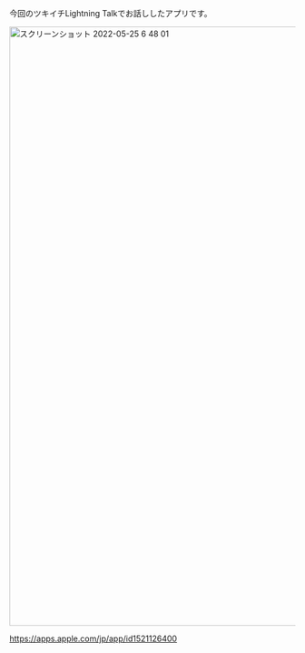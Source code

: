 今回のツキイチLightning Talkでお話ししたアプリです。

<img width="1054" alt="スクリーンショット 2022-05-25 6 48 01" src="https://user-images.githubusercontent.com/86716567/170137926-9263bdf4-3bf3-42a1-9e9e-a7de18b1a922.png">

https://apps.apple.com/jp/app/id1521126400

